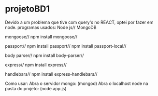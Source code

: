 # projetoBD1

Devido a um problema que tive com query's no REACT, optei por fazer em node.
programas usados:
Node js//
MongoDB

mongoose//
npm install mongoose//


passport//
npm install passport//
npm install passport-local//

body parser//
npm install body-parser//

express//
npm install express//

handlebars//
npm install express-handlebars//


Como usar: 
Abra o servidor mongo: (mongod)
Abra o localhost node na pasta do projeto: (node app.js)



